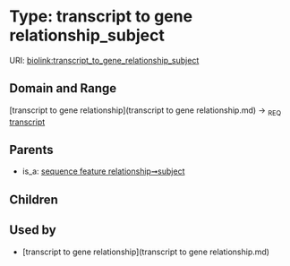 
# Type: transcript to gene relationship_subject




URI: [biolink:transcript_to_gene_relationship_subject](https://w3id.org/biolink/vocab/transcript_to_gene_relationship_subject)


## Domain and Range

[transcript to gene relationship](transcript to gene relationship.md) ->  <sub>REQ</sub> [transcript](transcript.md)

## Parents

 *  is_a: [sequence feature relationship➞subject](sequence_feature_relationship_subject.md)

## Children


## Used by

 * [transcript to gene relationship](transcript to gene relationship.md)
